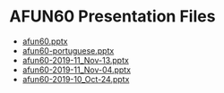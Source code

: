 <!--
This is a machine generated file, and should not be edited, as it will be overwritten with future updates.
-->

# AFUN60 Presentation Files

- [afun60.pptx](https://globaleventcdn.blob.core.windows.net/assets/afun/afun60/afun60.pptx)
- [afun60-portuguese.pptx](https://globaleventcdn.blob.core.windows.net/assets/afun/afun60/afun60-portuguese.pptx)
- [afun60-2019-11_Nov-13.pptx](https://globaleventcdn.blob.core.windows.net/assets/afun/afun60/afun60-2019-11_Nov-13.pptx)
- [afun60-2019-11_Nov-04.pptx](https://globaleventcdn.blob.core.windows.net/assets/afun/afun60/afun60-2019-11_Nov-04.pptx)
- [afun60-2019-10_Oct-24.pptx](https://globaleventcdn.blob.core.windows.net/assets/afun/afun60/afun60-2019-10_Oct-24.pptx)


